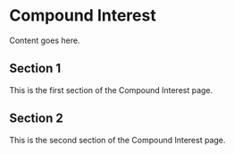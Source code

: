 # Compound Interest

Content goes here.

## Section 1

This is the first section of the Compound Interest page.

## Section 2

This is the second section of the Compound Interest page.

